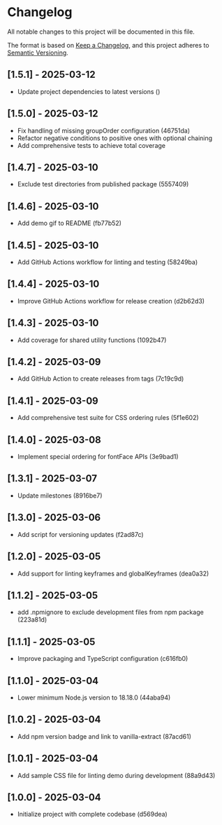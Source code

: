 # Changelog

All notable changes to this project will be documented in this file.

The format is based on [Keep a Changelog](https://keepachangelog.com/en/1.0.0/),
and this project adheres to [Semantic Versioning](https://semver.org/spec/v2.0.0.html).

## [1.5.1] - 2025-03-12

- Update project dependencies to latest versions ()

## [1.5.0] - 2025-03-12

- Fix handling of missing groupOrder configuration (46751da)
- Refactor negative conditions to positive ones with optional chaining
- Add comprehensive tests to achieve total coverage

## [1.4.7] - 2025-03-10

- Exclude test directories from published package (5557409)

## [1.4.6] - 2025-03-10

- Add demo gif to README (fb77b52)

## [1.4.5] - 2025-03-10

- Add GitHub Actions workflow for linting and testing (58249ba)

## [1.4.4] - 2025-03-10

- Improve GitHub Actions workflow for release creation (d2b62d3)

## [1.4.3] - 2025-03-10

- Add coverage for shared utility functions (1092b47)

## [1.4.2] - 2025-03-09

- Add GitHub Action to create releases from tags (7c19c9d)

## [1.4.1] - 2025-03-09

- Add comprehensive test suite for CSS ordering rules (5f1e602)

## [1.4.0] - 2025-03-08

- Implement special ordering for fontFace APIs (3e9bad1)

## [1.3.1] - 2025-03-07

- Update milestones (8916be7)

## [1.3.0] - 2025-03-06

- Add script for versioning updates (f2ad87c)

## [1.2.0] - 2025-03-05

- Add support for linting keyframes and globalKeyframes (dea0a32)

## [1.1.2] - 2025-03-05

- add .npmignore to exclude development files from npm package (223a81d)

## [1.1.1] - 2025-03-05

- Improve packaging and TypeScript configuration (c616fb0)

## [1.1.0] - 2025-03-04

- Lower minimum Node.js version to 18.18.0 (44aba94)

## [1.0.2] - 2025-03-04

- Add npm version badge and link to vanilla-extract (87acd61)

## [1.0.1] - 2025-03-04

- Add sample CSS file for linting demo during development (88a9d43)

## [1.0.0] - 2025-03-04

- Initialize project with complete codebase (d569dea)

